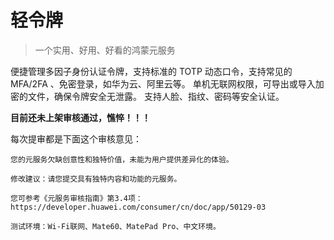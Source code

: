 # 轻令牌

> 一个实用、好用、好看的鸿蒙元服务

便捷管理多因子身份认证令牌，支持标准的 TOTP 动态口令，支持常见的
MFA/2FA 、免密登录，如华为云、阿里云等。
单机无联网权限，可导出或导入加密的文件，确保令牌安全无泄露。
支持人脸、指纹、密码等安全认证。

**目前还未上架审核通过，憔悴！！！**

每次提审都是下面这个审核意见：

```
您的元服务欠缺创意性和独特价值，未能为用户提供差异化的体验。

修改建议：请您提交具有独特内容和功能的元服务。

您可参考《元服务审核指南》第3.4项：https://developer.huawei.com/consumer/cn/doc/app/50129-03

测试环境：Wi-Fi联网、Mate60、MatePad Pro、中文环境。
```

